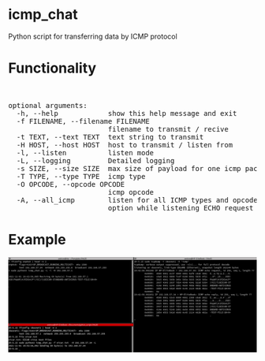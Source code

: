 # icmp_chat
Python script for transferring data by ICMP protocol

# Functionality
<pre> 

optional arguments:
  -h, --help            show this help message and exit
  -f FILENAME, --filename FILENAME
                        filename to transmit / recive
  -t TEXT, --text TEXT  text string to transmit
  -H HOST, --host HOST  host to transmit / listen from
  -l, --listen          listen mode
  -L, --logging         Detailed logging
  -s SIZE, --size SIZE  max size of payload for one icmp packet
  -T TYPE, --type TYPE  icmp type
  -O OPCODE, --opcode OPCODE
                        icmp opcode
  -A, --all_icmp        listen for all ICMP types and opcodes. Do not use this
                        option while listening ECHO request
</pre>

# Example
![PoC](https://github.com/abletsoff/icmp_chat/blob/main/PoC_2.png?raw=true)
